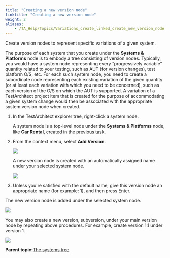 ```yaml
--- 
title: "Creating a new version node"
linktitle: "Creating a new version node"
weight: 2
aliases: 
    - /TA_Help/Topics/Variations_create_linked_create_new_version_node.html
---
```


Create version nodes to represent specific variations of a given system.

The purpose of each system that you create under the **Systems & Platforms** node is to embody a tree consisting of version nodes. Typically, you would have a system node representing every “progressively variable” quantity related to your testing, such as AUT \(for version changes\), test platform O/S, etc. For each such system node, you need to create a subordinate node representing each existing variation of the given quantity \(or at least each variation with which you need to be concerned\), such as each version of the O/S on which the AUT is supported. A variation of a TestArchitect project item that is created for the purpose of accommodating a given system change would then be associated with the appropriate system:version node when created.

1.  In the TestArchitect explorer tree, right-click a system node.

    A system node is a top-level node under the **Systems & Platforms** node, like **Car Rental**, created in the [previous task](Variations_create_linked_create_new_system.html).

2.  From the context menu, select **Add Version**.

    ![](/images//Images/Add_version_variation.png)

    A new version node is created with an automatically assigned name under your selected system node.

    ![](/images//Images/New_version_effect.png)

3.  Unless you're satisfied with the default name, give this version node an appropriate name \(for example: 1\), and then press Enter.


The new version node is added under the selected system node.

![](/images//Images/New_version_car_rental_1.png)

You may also create a new version, subversion, under your main version node by repeating above procedures. For example, create version 1.1 under version 1.

![](/images//Images/New_subversion_car_rental_1.1.png)

**Parent topic:**[The systems tree](/TA_Help/Topics/Variations_create_linked_system_tree.html)

